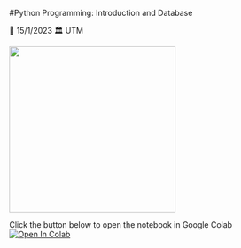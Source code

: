 #Python Programming: Introduction and Database

📅 15/1/2023
🏛️ UTM

<img src=https://science.utm.my/wp-content/uploads/2022/10/12.jpg width="300">

Click the button below to open the notebook in Google Colab <br>
[![Open In Colab](https://colab.research.google.com/assets/colab-badge.svg)](https://colab.research.google.com/github/Farahain/data_analysis/blob/main/PythonDataAnalysisUTM.ipynb)
